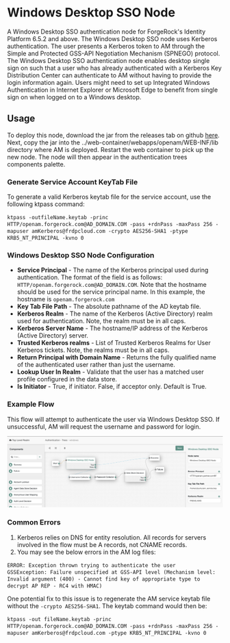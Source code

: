 <!--
 * The contents of this file are subject to the terms of the Common Development and
 * Distribution License (the License). You may not use this file except in compliance with the
 * License.
 *
 * You can obtain a copy of the License at legal/CDDLv1.0.txt. See the License for the
 * specific language governing permission and limitations under the License.
 *
 * When distributing Covered Software, include this CDDL Header Notice in each file and include
 * the License file at legal/CDDLv1.0.txt. If applicable, add the following below the CDDL
 * Header, with the fields enclosed by brackets [] replaced by your own identifying
 * information: "Portions copyright [year] [name of copyright owner]".
 *
 * Copyright 2019 ForgeRock AS.
-->
# Windows Desktop SSO Node

A Windows Desktop SSO authentication node for ForgeRock's Identity Platform 6.5.2 and above. The Windows
Desktop SSO node uses Kerberos authentication. The user presents a Kerberos token to AM through the Simple and
Protected GSS-API Negotiation Mechanism (SPNEGO) protocol. The Windows Desktop SSO authentication node enables
desktop single sign on such that a user who has already authenticated with a Kerberos Key Distribution Center can
authenticate to AM without having to provide the login information again. Users might need to set up Integrated 
Windows Authentication in Internet Explorer or Microsoft Edge to benefit from single sign on when logged on to a
Windows desktop.


## Usage

To deploy this node, download the jar from the releases tab on github 
[here](https://github.com/FrankGasparovic/Windows-Desktop-SSO-Node/releases/latest). Next, copy the jar into the 
../web-container/webapps/openam/WEB-INF/lib directory where AM is deployed. Restart the web container to pick up the 
new node. The node will then appear in the authentication trees components palette.

### Generate Service Account KeyTab File
To generate a valid Kerberos keytab file for the service account, use the following ktpass command: 
```
ktpass -outfileName.keytab -princ HTTP/openam.forgerock.com@AD_DOMAIN.COM -pass +rdnPass -maxPass 256 -mapuser amKerberos@frdpcloud.com -crypto AES256-SHA1 -ptype KRB5_NT_PRINCIPAL -kvno 0
```

### Windows Desktop SSO Node Configuration
* **Service Principal** - The name of the Kerberos principal used during authentication. The format of the field is
 as follows: ```HTTP/openam.forgerock.com@AD_DOMAIN.COM```. Note that the hostname should be used for the service
  principal name. In this example, the hostname is `openam.forgerock.com`
* **Key Tab File Path** - The absolute pathname of the AD keytab file.
* **Kerberos Realm** - The name of the Kerberos (Active Directory) realm used for authentication. Note, the realm
 must be in all caps.
* **Kerberos Server Name** - The hostname/IP address of the Kerberos (Active Directory) server.
* **Trusted Kerberos realms** - List of Trusted Kerberos Realms for User Kerberos tickets. Note, the realms must be in
 all caps.
* **Return Principal with Domain Name** - Returns the fully qualified name of the authenticated user rather than just the username.
* **Lookup User In Realm** - Validate that the user has a matched user profile configured in the data store.
* **Is Initiator** - True, if initiator. False, if acceptor only. Default is True.

        
### Example Flow

This flow will attempt to authenticate the user via Windows Desktop SSO. If unsuccessful, AM will request the
 username and password for login.
 
  ![WINDOWS_SSO_FLOW](./images/windows_sso_flow.png)
  

### Common Errors

1. Kerberos relies on DNS for entity resolution. All records for servers involved in the flow must be A records, not
 CNAME records.
 2. You may see the below errors in the AM log files:
```
ERROR: Exception thrown trying to authenticate the user
GSSException: Failure unspecified at GSS-API level (Mechanism level: Invalid argument (400) - Cannot find key of appropriate type to decrypt AP REP - RC4 with HMAC)
```

One potential fix to this issue is to regenerate the AM service keytab file without the `-crypto AES256-SHA1`. The keytab command would then be: 

```
ktpass -out fileName.keytab -princ HTTP/openam.forgerock.com@AD_DOMAIN.COM -pass +rdnPass -maxPass 256 -mapuser amKerberos@frdpcloud.com -ptype KRB5_NT_PRINCIPAL -kvno 0
```